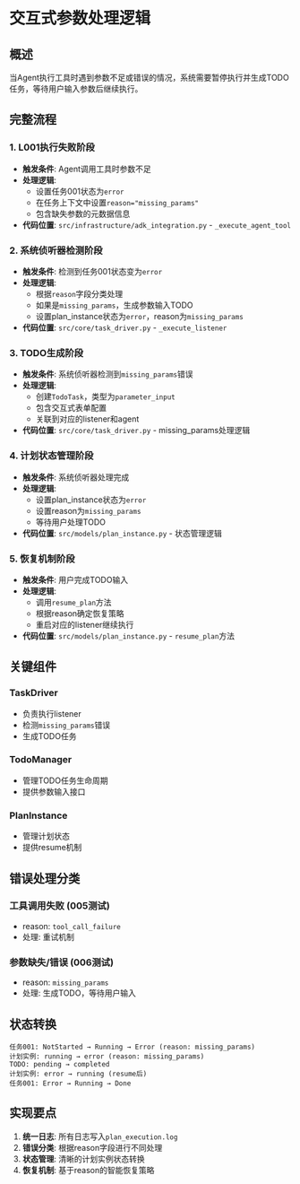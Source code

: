 # 交互式参数处理逻辑

## 概述

当Agent执行工具时遇到参数不足或错误的情况，系统需要暂停执行并生成TODO任务，等待用户输入参数后继续执行。

## 完整流程

### 1. L001执行失败阶段
- **触发条件**: Agent调用工具时参数不足
- **处理逻辑**: 
  - 设置任务001状态为`error`
  - 在任务上下文中设置`reason="missing_params"`
  - 包含缺失参数的元数据信息
- **代码位置**: `src/infrastructure/adk_integration.py` - `_execute_agent_tool`

### 2. 系统侦听器检测阶段
- **触发条件**: 检测到任务001状态变为`error`
- **处理逻辑**:
  - 根据`reason`字段分类处理
  - 如果是`missing_params`，生成参数输入TODO
  - 设置plan_instance状态为`error`，reason为`missing_params`
- **代码位置**: `src/core/task_driver.py` - `_execute_listener`

### 3. TODO生成阶段
- **触发条件**: 系统侦听器检测到`missing_params`错误
- **处理逻辑**:
  - 创建`TodoTask`，类型为`parameter_input`
  - 包含交互式表单配置
  - 关联到对应的listener和agent
- **代码位置**: `src/core/task_driver.py` - missing_params处理逻辑

### 4. 计划状态管理阶段
- **触发条件**: 系统侦听器处理完成
- **处理逻辑**:
  - 设置plan_instance状态为`error`
  - 设置reason为`missing_params`
  - 等待用户处理TODO
- **代码位置**: `src/models/plan_instance.py` - 状态管理逻辑

### 5. 恢复机制阶段
- **触发条件**: 用户完成TODO输入
- **处理逻辑**:
  - 调用`resume_plan`方法
  - 根据reason确定恢复策略
  - 重启对应的listener继续执行
- **代码位置**: `src/models/plan_instance.py` - `resume_plan`方法

## 关键组件

### TaskDriver
- 负责执行listener
- 检测`missing_params`错误
- 生成TODO任务

### TodoManager
- 管理TODO任务生命周期
- 提供参数输入接口

### PlanInstance
- 管理计划状态
- 提供resume机制

## 错误处理分类

### 工具调用失败 (005测试)
- reason: `tool_call_failure`
- 处理: 重试机制

### 参数缺失/错误 (006测试)
- reason: `missing_params`
- 处理: 生成TODO，等待用户输入

## 状态转换

```
任务001: NotStarted → Running → Error (reason: missing_params)
计划实例: running → error (reason: missing_params)
TODO: pending → completed
计划实例: error → running (resume后)
任务001: Error → Running → Done
```

## 实现要点

1. **统一日志**: 所有日志写入`plan_execution.log`
2. **错误分类**: 根据reason字段进行不同处理
3. **状态管理**: 清晰的计划实例状态转换
4. **恢复机制**: 基于reason的智能恢复策略
